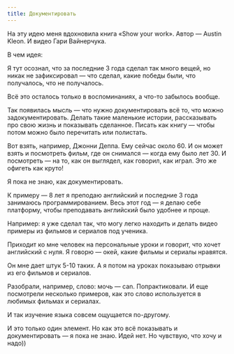 ```yaml
---
title: Документировать
---
```


На эту идею меня вдохновила книга «Show your work». Автор — Austin Kleon. И видео Гари Вайнерчука.

В чем идея:

Я тут осознал, что за последние 3 года сделал так много вещей, но никак не зафикcировал — что сделал, какие победы были, что получалось, что не получалось.

Всё это осталось только в воспоминаниях, а что-то забылось вообще.

Так появилась мысль — что нужно документировать всё то, что можно задокументировать. Делать такие маленькие истории, рассказывать про свою жизнь и показывать сделанное. Писать как книгу — чтобы потом можно было перечитать или полистать.

Вот взять, например, Джонни Деппа. Ему сейчас около 60. И он может взять и посмотреть фильм, где он снимался — когда ему было лет 30. И посмотреть — на то, как он выглядел, как говорил, как играл. Это же офигеть как круто!

Я пока не знаю, как документировать. 

К примеру — 8 лет я преподаю английский и последние 3 года занимаюсь программированием. Весь этот год — я делаю себе платформу, чтобы преподавать английский было удобнее и проще. 

Например: я уже сделал так, что могу легко находить и делать видео примеры из фильмов и сериалов под ученика.

Приходит ко мне человек на персональные уроки и говорит, что хочет английский с нуля. Я говорю — окей, какие фильмы и сериалы нравятся. 

Он мне дает штук 5-10 таких. А я потом на уроках показываю отрывки из его фильмов и сериалов.

Разобрали, например, слово: мочь — can. Попрактиковали. И еще посмотрели несколько примеров, как это слово используется в любимых фильмах и сериалах.

И так изучение языка совсем ощущается по-другому.

И это только один элемент. Но как это всё показывать и документировать — я пока не знаю. Идей нет. Но чувствую, что хочу и надо))